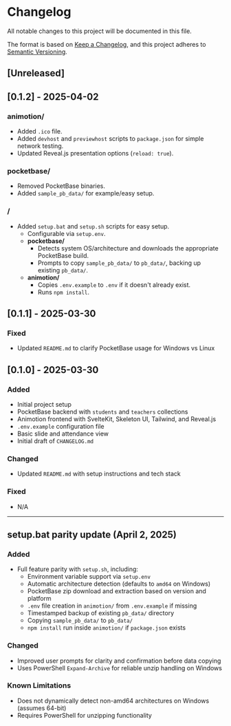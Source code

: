 # Changelog

All notable changes to this project will be documented in this file.

The format is based on [Keep a Changelog](https://keepachangelog.com/en/1.0.0/),
and this project adheres to [Semantic Versioning](https://semver.org/).

## [Unreleased]

## [0.1.2] - 2025-04-02

### animotion/
- Added `.ico` file.
- Added `devhost` and `previewhost` scripts to `package.json` for simple network testing.
- Updated Reveal.js presentation options (`reload: true`).

### pocketbase/
- Removed PocketBase binaries.
- Added `sample_pb_data/` for example/easy setup.

### /
- Added `setup.bat` and `setup.sh` scripts for easy setup.
  - Configurable via `setup.env`.
  - **pocketbase/**
    - Detects system OS/architecture and downloads the appropriate PocketBase build.
    - Prompts to copy `sample_pb_data/` to `pb_data/`, backing up existing `pb_data/`.
  - **animotion/**
    - Copies `.env.example` to `.env` if it doesn't already exist.
    - Runs `npm install`.

## [0.1.1] - 2025-03-30
### Fixed
- Updated `README.md` to clarify PocketBase usage for Windows vs Linux

## [0.1.0] - 2025-03-30
### Added
- Initial project setup
- PocketBase backend with `students` and `teachers` collections
- Animotion frontend with SvelteKit, Skeleton UI, Tailwind, and Reveal.js
- `.env.example` configuration file
- Basic slide and attendance view
- Initial draft of `CHANGELOG.md`

### Changed
- Updated `README.md` with setup instructions and tech stack

### Fixed
- N/A

---

## setup.bat parity update (April 2, 2025)

### Added
- Full feature parity with `setup.sh`, including:
  - Environment variable support via `setup.env`
  - Automatic architecture detection (defaults to `amd64` on Windows)
  - PocketBase zip download and extraction based on version and platform
  - `.env` file creation in `animotion/` from `.env.example` if missing
  - Timestamped backup of existing `pb_data/` directory
  - Copying `sample_pb_data/` to `pb_data/`
  - `npm install` run inside `animotion/` if `package.json` exists

### Changed
- Improved user prompts for clarity and confirmation before data copying
- Uses PowerShell `Expand-Archive` for reliable unzip handling on Windows

### Known Limitations
- Does not dynamically detect non-amd64 architectures on Windows (assumes 64-bit)
- Requires PowerShell for unzipping functionality

